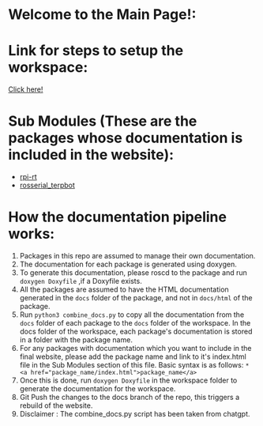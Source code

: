 # Welcome to the Main Page!:

# Link for steps to setup the workspace:

[Click here!](./README.md)

# Sub Modules (These are the packages whose documentation is included in the website):

* <a href="rpi-rt/index.html">rpi-rt</a>
* <a href="rosserial_terpbot/index.html">rosserial_terpbot</a>

# How the documentation pipeline works:

1. Packages in this repo are assumed to manage their own documentation.
2. The documentation for each package is generated using doxygen.
3. To generate this documentation, please roscd to the package and run ```doxygen Doxyfile``` ,if a Doxyfile exists.
4. All the packages are assumed to have the HTML documentation generated in the ```docs``` folder of the package, and not in ```docs/html``` of the package.
5. Run ```python3 combine_docs.py``` to copy all the documentation from the ```docs``` folder of each package to the ```docs``` folder of the workspace. In the docs folder of the workspace, each package's documentation is stored in a folder with the package name.
6. For any packages with documentation which you want to include in the final website, please add the package name and link to it's index.html file in the Sub Modules section of this file. Basic syntax is as follows: ```* <a href="package_name/index.html">package_name</a>```
7. Once this is done, run ```doxygen Doxyfile``` in the workspace folder to generate the documentation for the workspace.
8. Git Push the changes to the docs branch of the repo, this triggers a rebuild of the website.
9. Disclaimer : The combine_docs.py script has been taken from chatgpt.